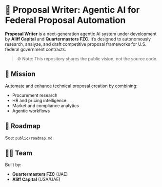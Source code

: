 # 🧠 Proposal Writer: Agentic AI for Federal Proposal Automation

**Proposal Writer** is a next-generation agentic AI system under development by **Aliff Capital** and **Quartermasters FZC**.
It’s designed to autonomously research, analyze, and draft competitive proposal frameworks for U.S. federal government contracts.

> ⚙️ Note: This repository shares the public vision, not the source code.

## 🎯 Mission
Automate and enhance technical proposal creation by combining:
- Procurement research
- HR and pricing intelligence
- Market and compliance analytics
- Agentic workflows

## 📍 Roadmap
See: [`public/roadmap.md`](public/roadmap.md)

## 🧑‍💼 Team
Built by:
- **Quartermasters FZC** (UAE)
- **Aliff Capital** (USA/UAE)